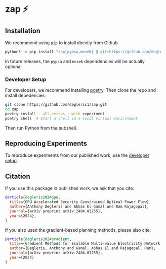 # zap ⚡




## Installation

We recommend using `pip` to install directly from Github.

```zsh
python3 -m pip install "zap[pypsa,mosek] @ git+https://github.com/degleris1/zap.git"
```

In future releases, the `pypsa` and `mosek` dependencies will be actually optional.

### Developer Setup

For developers, we recommend installing [poetry](https://python-poetry.org/docs/).
Then clone the repo and install depedencies:

```zsh
git clone https://github.com/degleris1/zap.git
cd zap
poetry install --all-extras --with experiment
poetry shell  # Start a shell in a local virtual environment
```

Then run Python from the subshell.




## Reproducing Experiments

To reproduce experiments from our published work, use the [developer setup](#developer-setup).



## Citation

If you use this package in published work, we ask that you cite:

```bibtex
@article{degleris2024gpu,
  title={GPU Accelerated Security Constrained Optimal Power Flow},
  author={Anthony Degleris and Abbas El Gamal and Ram Rajagopal},
  journal={arXiv preprint arXiv:2404.01255},
  year={2024},
}
```

If you also used the gradient-based planning methods, please also cite:

```bibtex
@article{degleris2024gradient,
  title={Gradient Methods for Scalable Multi-value Electricity Network Expansion Planning},
  author={Degleris, Anthony and Gamal, Abbas El and Rajagopal, Ram},
  journal={arXiv preprint arXiv:2404.01255},
  year={2024}
}
```